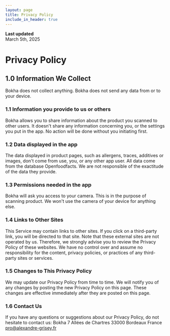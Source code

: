 ```yaml
---
layout: page
title: Privacy Policy
include_in_header: true
---
```


**Last updated**  
March 5th, 2025


# Privacy Policy

## 1.0 Information We Collect
Bokha does not collect anything. Bokha does not send any data from or to your device.

### 1.1 Information you provide to us or others
Bokha allows you to share information about the product you scanned to other users. It doesn't share any information concerning you, or the settings you put in the app. No action will be done without you initiating first.

### 1.2 Data displayed in the app
The data displayed in product pages, such as allergens, traces, additives or images, don't come from use, you, or any other app user.
All data come from the database Openfoodfacts.
We are not responsible of the exactitude of the data they provide.

### 1.3 Permissions needed in the app
Bokha will ask you access to your camera. This is in the purpose of scanning product. We won't use the camera of your device for anything else.

### 1.4 Links to Other Sites
This Service may contain links to other sites. If you click on a third-party link, you will be directed to that site. Note that these external sites are not operated by us. Therefore, we strongly advise you to review the Privacy Policy of these websites. We have no control over and assume no responsibility for the content, privacy policies, or practices of any third-party sites or services.

### 1.5 Changes to This Privacy Policy
We may update our Privacy Policy from time to time. We will notify you of any changes by posting the new Privacy Policy on this page. These changes are effective immediately after they are posted on this page. 

### 1.6 Contact Us
If you have any questions or suggestions about our Privacy Policy, do not hesitate to contact us:
Bokha
7 Allées de Chartres
33000 Bordeaux
France
pro@alexandre-grisey.fr